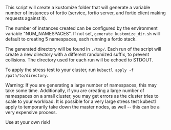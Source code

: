 
This script will create a kustomize folder that will generate a variable number
of instances of fortio (service, fortio server, and fortio client making
requests against it).

The number of instances created can be configured by the environment variable
"NUM_NAMESPACES". If not set, `generate_kustomize_dir.sh` will default to
creating 5 namespaces, each running a fortio stack.

The generated directory will be found in `./tmp/`. Each run of the script will
create a new directory with a different randomized suffix, to prevent
collisions. The directory used for each run will be echoed to STDOUT.

To apply the stress test to your cluster, run `kubectl apply -f
/path/to/directory`.

Warning: If you are generating a large number of namespaces, this may take some
time. Additionally, if you are creating a large number of namespaces on a small
cluster, you may get errors as the cluster tries to scale to your workload. It
is possible for a very large stress test kubectl apply to temporarily take down
the master nodes, as well -- this can be a very expensive process.

Use at your own risk!
